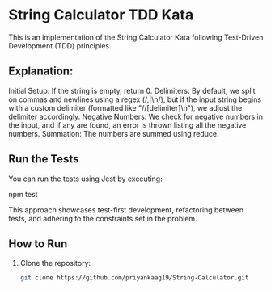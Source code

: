 # String Calculator TDD Kata

This is an implementation of the String Calculator Kata following Test-Driven Development (TDD) principles.

## Explanation:
Initial Setup: If the string is empty, return 0.
Delimiters: By default, we split on commas and newlines using a regex (/,|\n/), but if the input string begins with a custom delimiter (formatted like "//[delimiter]\n"), we adjust the delimiter accordingly.
Negative Numbers: We check for negative numbers in the input, and if any are found, an error is thrown listing all the negative numbers.
Summation: The numbers are summed using reduce.

## Run the Tests
You can run the tests using Jest by executing:

npm test
 
This approach showcases test-first development, refactoring between tests, and adhering to the constraints set in the problem.

## How to Run

1. Clone the repository:

   ```bash
   git clone https://github.com/priyankaag19/String-Calculator.git


